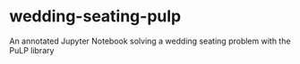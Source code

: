 # wedding-seating-pulp
An annotated Jupyter Notebook solving a wedding seating problem with the PuLP library
